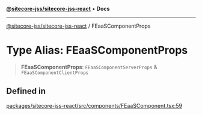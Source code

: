 [**@sitecore-jss/sitecore-jss-react**](../README.md) • **Docs**

***

[@sitecore-jss/sitecore-jss-react](../README.md) / FEaaSComponentProps

# Type Alias: FEaaSComponentProps

> **FEaaSComponentProps**: `FEaaSComponentServerProps` & `FEaaSComponentClientProps`

## Defined in

[packages/sitecore-jss-react/src/components/FEaaSComponent.tsx:59](https://github.com/Sitecore/jss/blob/5454a428df58963ed2d13614972a821a22191cb6/packages/sitecore-jss-react/src/components/FEaaSComponent.tsx#L59)
